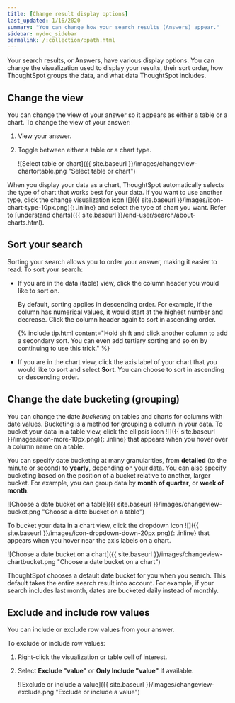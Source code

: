 ```yaml
---
title: [Change result display options]
last_updated: 1/16/2020
summary: "You can change how your search results (Answers) appear."
sidebar: mydoc_sidebar
permalink: /:collection/:path.html
---
```

Your search results, or Answers, have various display options. You can change the
visualization used to display your results, their sort order, how ThoughtSpot groups the data, and what data ThoughtSpot includes.

## Change the view

You can change the view of your answer so it appears as either a table or a chart. To
change the view of your answer:

1. View your answer.
2. Toggle between either a table or a chart type.

    ![Select table or chart]({{ site.baseurl }}/images/changeview-chartortable.png "Select table or chart")

When you display your data as a chart, ThoughtSpot automatically selects the type of chart that works best for your data. If you want to use another type, click the change visualization icon ![]({{ site.baseurl }}/images/icon-chart-type-10px.png){: .inline} and select the type of chart you want. Refer to [understand charts]({{ site.baseurl }}/end-user/search/about-charts.html).

## Sort your search

Sorting your search allows you to order your answer, making it easier to read.
To sort your search:

* If you are in the data (table) view, click the column header you would like to sort on.

   By default, sorting applies in descending order. For example, if the column has numerical values, it would start at the highest number and decrease. Click the column header again to sort in ascending order.

   {% include tip.html content="Hold shift and click another column to add a secondary sort. You can even add tertiary sorting and so on by continuing to use this trick." %}

* If you are in the chart view, click the axis label of your chart that you would like to sort and select **Sort**. You can choose to sort in ascending or descending order.

## Change the date bucketing (grouping)

You can change the date _bucketing_ on tables and charts for columns with date
values.  Bucketing is a method for grouping a column in your data. To bucket your data in a table view, click the ellipsis icon ![]({{ site.baseurl }}/images/icon-more-10px.png){: .inline} that appears when you hover over a column name on a table.

You can specify date bucketing at many granularities, from **detailed** (to the minute or second) to **yearly**, depending on your data. You can also specify bucketing based on the position of a bucket relative to another, larger bucket. For example, you can group data by **month of quarter**, or **week of month**.

![Choose a date bucket on a table]({{ site.baseurl }}/images/changeview-bucket.png "Choose a date bucket on a table")

To bucket your data in a chart view, click the dropdown icon ![]({{ site.baseurl }}/images/icon-dropdown-down-20px.png){: .inline} that appears when you hover near the axis labels on a chart.

![Choose a date bucket on a chart]({{ site.baseurl }}/images/changeview-chartbucket.png "Choose a date bucket on a chart")

ThoughtSpot chooses a default date bucket for you when you search. This default
takes the entire search result into account. For example, if your search
includes last month, dates are bucketed daily instead of monthly.

## Exclude and include row values

You can include or exclude row values from your answer.

To exclude or include row values:

1. Right-click the visualization or table cell of interest.
2. Select **Exclude "value"** or **Only Include "value"** if available.

     ![Exclude or include a value]({{ site.baseurl }}/images/changeview-exclude.png "Exclude or include a value")
